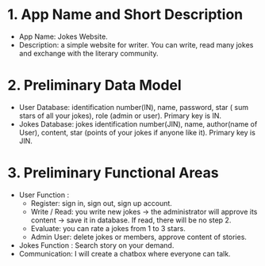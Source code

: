 # 1. App Name and Short Description
  - App Name: Jokes Website.
  - Description: a simple website for writer. You can write, read many jokes and exchange with the literary community.
# 2. Preliminary Data Model
  - User Database: identification number(IN), name, password, star ( sum stars of all your jokes), role (admin or user). Primary key is IN.
  - Jokes Database: jokes identification number(JIN), name, author(name of User), content, star (points of your jokes if anyone like it). Primary key is JIN.
# 3. Preliminary Functional Areas
  - User Function : 
    - Register: sign in, sign out, sign up account.
    - Write / Read: you write new jokes -> the administrator will approve its content -> save it in database. If read, there will be no step 2.
    - Evaluate: you can rate a jokes from 1 to 3 stars.
    - Admin User: delete jokes or members, approve content of stories.
  - Jokes Function : Search story on your demand.
  - Communication: I will create a chatbox where everyone can talk.

